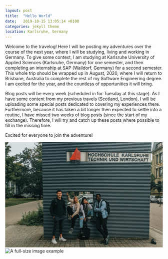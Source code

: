 ```yaml
---
layout: post
title:  "Hello World"
date:   2019-10-15 13:05:14 +0100
categories: jekyll theme
location: Karlsruhe, Germany
---
```


Welcome to the travelog! Here I will be posting my adventures over the course of the next year, where I will be studying, living and working in Germany. To give some context, I am studying at Karlsruhe University of Applied Sciences (Karlsruhe, Germany) for one semester, and then completing an internship at SAP (Walldorf, Germany) for a second semester. This whole trip should be wrapped up in August, 2020, where I will return to Brisbane, Australia to complete the rest of my Software Engineering degree. I am excited for the year, and the countless of opportunities it will bring. 
 
Blog posts will be every week (scheduled in for Tuesday at this stage). As I have some content from my previous travels (Scotland, London), I will be uploading some special posts dedicated to covering my experiences there. Furthermore, because it has taken a bit longer then expected to settle into a routine, I have missed two weeks of blog posts (since the start of my exchange). Therefore, I will try and catch up these posts where possible to fill in the missing time.

<!-- If you would like information on how I have set up this website, please visit the info tab. If you would like information on myself, please visit the about tab.  -->

Excited for everyone to join the adventure!

<!-- <div class="post-image post-image--split">
    <img src="img/Hello World/IMG_7025.jpg" width="200" height="486" alt="The first in an example of split-imagery" />
    <img src="img/Hello World/IMG_7359.jpg" width="200" height="486" alt="The second in an example of split-imagery" />
</div> -->

<div class="post-image">
    <!-- <img src="img/Hello World/IMG_7025.jpg" style="height:482px;" alt="A full-size image example" /> -->
    <img src="/photos/15-10-19-hello-world/IMG_7025.jpg" alt="A full-size image example" />
    <img src="/photos/15-10-19-hello-world/IMG_7359.jpg" alt="A full-size image example" />
</div>
